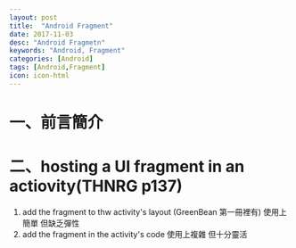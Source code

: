 ```yaml
---
layout: post
title:  "Android Fragment"
date: 2017-11-03
desc: "Android Fragmetn"
keywords: "Android, Fragment"
categories: [Android]
tags: [Android,Fragment]
icon: icon-html
---
```


# 一、前言簡介

# 二、hosting a UI fragment in an actiovity(THNRG p137)
1. add the fragment to thw activity's layout (GreenBean 第一冊裡有)
使用上簡單 但缺乏彈性
2. add the fragment in the activity's code
使用上複雜 但十分靈活